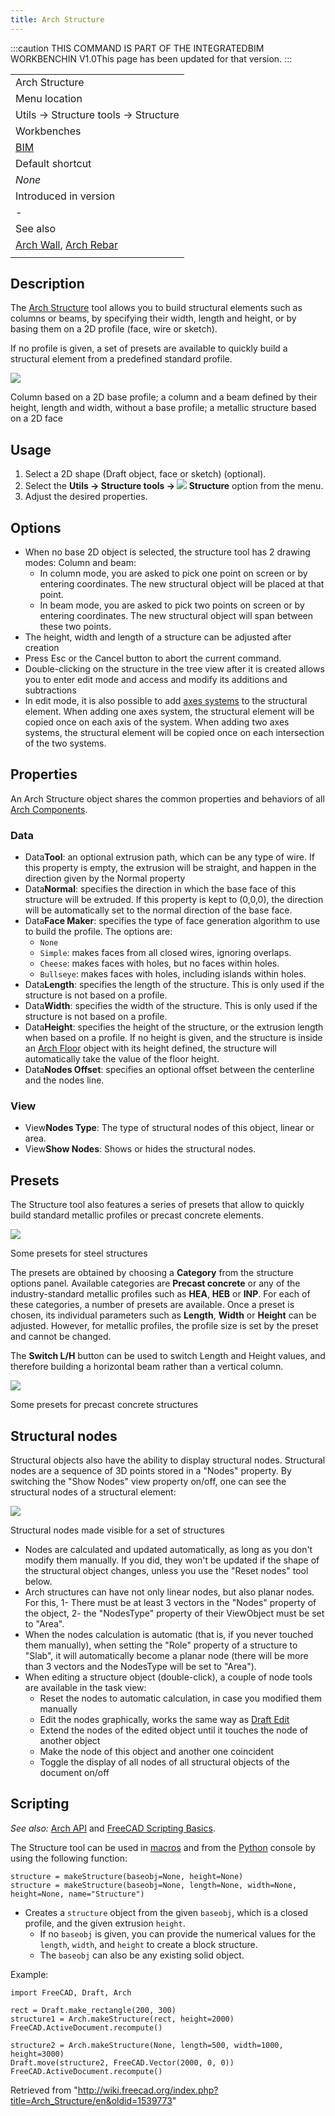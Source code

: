 ```yaml
---
title: Arch Structure
---
```


:::caution
THIS COMMAND IS PART OF THE INTEGRATEDBIM WORKBENCHIN V1.0This page has been updated for that version.
:::

|                                                                             |
| --------------------------------------------------------------------------- |
| Arch Structure                                                              |
| Menu location                                                               |
| Utils → Structure tools → Structure                                         |
| Workbenches                                                                 |
| [BIM](/BIM_Workbench "BIM Workbench")                                       |
| Default shortcut                                                            |
| _None_                                                                      |
| Introduced in version                                                       |
| -                                                                           |
| See also                                                                    |
| [Arch Wall](/Arch_Wall "Arch Wall"), [Arch Rebar](/Arch_Rebar "Arch Rebar") |
|                                                                             |

## Description

The [Arch Structure](/Arch_Structure "Arch Structure") tool allows you to build structural elements such as columns or beams, by specifying their width, length and height, or by basing them on a 2D profile (face, wire or sketch).

If no profile is given, a set of presets are available to quickly build a structural element from a predefined standard profile.

![](/src/assets/images/Arch_Structure_example.jpg)

Column based on a 2D base profile; a column and a beam defined by their height, length and width, without a base profile; a metallic structure based on a 2D face

## Usage

1. Select a 2D shape (Draft object, face or sketch) (optional).
2. Select the **Utils → Structure tools → ![](/src/assets/images/Arch_Structure.svg) Structure** option from the menu.
3. Adjust the desired properties.

## Options

- When no base 2D object is selected, the structure tool has 2 drawing modes: Column and beam:
  - In column mode, you are asked to pick one point on screen or by entering coordinates. The new structural object will be placed at that point.
  - In beam mode, you are asked to pick two points on screen or by entering coordinates. The new structural object will span between these two points.
- The height, width and length of a structure can be adjusted after creation
- Press Esc or the Cancel button to abort the current command.
- Double-clicking on the structure in the tree view after it is created allows you to enter edit mode and access and modify its additions and subtractions
- In edit mode, it is also possible to add [axes systems](/Arch_Axis "Arch Axis") to the structural element. When adding one axes system, the structural element will be copied once on each axis of the system. When adding two axes systems, the structural element will be copied once on each intersection of the two systems.

## Properties

An Arch Structure object shares the common properties and behaviors of all [Arch Components](/Arch_Component "Arch Component").

### Data

- Data**Tool**: an optional extrusion path, which can be any type of wire. If this property is empty, the extrusion will be straight, and happen in the direction given by the Normal property
- Data**Normal**: specifies the direction in which the base face of this structure will be extruded. If this property is kept to (0,0,0), the direction will be automatically set to the normal direction of the base face.
- Data**Face Maker**: specifies the type of face generation algorithm to use to build the profile. The options are:
  - `None`
  - `Simple`: makes faces from all closed wires, ignoring overlaps.
  - `Cheese`: makes faces with holes, but no faces within holes.
  - `Bullseye`: makes faces with holes, including islands within holes.
- Data**Length**: specifies the length of the structure. This is only used if the structure is not based on a profile.
- Data**Width**: specifies the width of the structure. This is only used if the structure is not based on a profile.
- Data**Height**: specifies the height of the structure, or the extrusion length when based on a profile. If no height is given, and the structure is inside an [Arch Floor](/Arch_Floor "Arch Floor") object with its height defined, the structure will automatically take the value of the floor height.
- Data**Nodes Offset**: specifies an optional offset between the centerline and the nodes line.

### View

- View**Nodes Type**: The type of structural nodes of this object, linear or area.
- View**Show Nodes**: Shows or hides the structural nodes.

## Presets

The Structure tool also features a series of presets that allow to quickly build standard metallic profiles or precast concrete elements.

![](/src/assets/images/Arch_presets_example.jpg)

Some presets for steel structures

The presets are obtained by choosing a **Category** from the structure options panel. Available categories are **Precast concrete** or any of the industry-standard metallic profiles such as **HEA**, **HEB** or **INP**. For each of these categories, a number of presets are available. Once a preset is chosen, its individual parameters such as **Length**, **Width** or **Height** can be adjusted. However, for metallic profiles, the profile size is set by the preset and cannot be changed.

The **Switch L/H** button can be used to switch Length and Height values, and therefore building a horizontal beam rather than a vertical column.

![](/src/assets/images/Arch_precast_example.jpg)

Some presets for precast concrete structures

## Structural nodes

Structural objects also have the ability to display structural nodes. Structural nodes are a sequence of 3D points stored in a "Nodes" property. By switching the "Show Nodes" view property on/off, one can see the structural nodes of a structural element:

![](/src/assets/images/Arch_structural_nodes.jpg)

Structural nodes made visible for a set of structures

- Nodes are calculated and updated automatically, as long as you don't modify them manually. If you did, they won't be updated if the shape of the structural object changes, unless you use the "Reset nodes" tool below.
- Arch structures can have not only linear nodes, but also planar nodes. For this, 1- There must be at least 3 vectors in the "Nodes" property of the object, 2- the "NodesType" property of their ViewObject must be set to "Area".
- When the nodes calculation is automatic (that is, if you never touched them manually), when setting the "Role" property of a structure to "Slab", it will automatically become a planar node (there will be more than 3 vectors and the NodesType will be set to "Area").
- When editing a structure object (double-click), a couple of node tools are available in the task view:
  - Reset the nodes to automatic calculation, in case you modified them manually
  - Edit the nodes graphically, works the same way as [Draft Edit](/Draft_Edit "Draft Edit")
  - Extend the nodes of the edited object until it touches the node of another object
  - Make the node of this object and another one coincident
  - Toggle the display of all nodes of all structural objects of the document on/off

## Scripting

_See also:_ [Arch API](/Arch_API "Arch API") and [FreeCAD Scripting Basics](/FreeCAD_Scripting_Basics "FreeCAD Scripting Basics").

The Structure tool can be used in [macros](/Macros "Macros") and from the [Python](/Python "Python") console by using the following function:

```
structure = makeStructure(baseobj=None, height=None)
structure = makeStructure(baseobj=None, length=None, width=None, height=None, name="Structure")

```

- Creates a `structure` object from the given `baseobj`, which is a closed profile, and the given extrusion `height`.
  - If no `baseobj` is given, you can provide the numerical values for the `length`, `width`, and `height` to create a block structure.
  - The `baseobj` can also be any existing solid object.

Example:

```
import FreeCAD, Draft, Arch

rect = Draft.make_rectangle(200, 300)
structure1 = Arch.makeStructure(rect, height=2000)
FreeCAD.ActiveDocument.recompute()

structure2 = Arch.makeStructure(None, length=500, width=1000, height=3000)
Draft.move(structure2, FreeCAD.Vector(2000, 0, 0))
FreeCAD.ActiveDocument.recompute()

```

Retrieved from "<http://wiki.freecad.org/index.php?title=Arch_Structure/en&oldid=1539773>"
